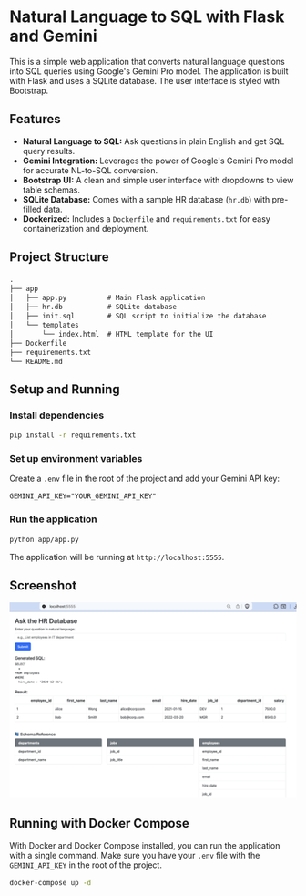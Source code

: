 # Natural Language to SQL with Flask and Gemini

This is a simple web application that converts natural language questions into SQL queries using Google's Gemini Pro model. The application is built with Flask and uses a SQLite database. The user interface is styled with Bootstrap.

## Features

*   **Natural Language to SQL:** Ask questions in plain English and get SQL query results.
*   **Gemini Integration:** Leverages the power of Google's Gemini Pro model for accurate NL-to-SQL conversion.
*   **Bootstrap UI:** A clean and simple user interface with dropdowns to view table schemas.
*   **SQLite Database:** Comes with a sample HR database (`hr.db`) with pre-filled data.
*   **Dockerized:** Includes a `Dockerfile` and `requirements.txt` for easy containerization and deployment.

## Project Structure

```
.
├── app
│   ├── app.py          # Main Flask application
│   ├── hr.db           # SQLite database
│   ├── init.sql        # SQL script to initialize the database
│   └── templates
│       └── index.html  # HTML template for the UI
├── Dockerfile
├── requirements.txt
└── README.md
```

## Setup and Running

### Install dependencies

```bash
pip install -r requirements.txt
```

### Set up environment variables

Create a `.env` file in the root of the project and add your Gemini API key:

```
GEMINI_API_KEY="YOUR_GEMINI_API_KEY"
```

### Run the application

```bash
python app/app.py
```

The application will be running at `http://localhost:5555`.

## Screenshot

![App Screenshot](sample.png)

## Running with Docker Compose

With Docker and Docker Compose installed, you can run the application with a single command. Make sure you have your `.env` file with the `GEMINI_API_KEY` in the root of the project.

```bash
docker-compose up -d
```


